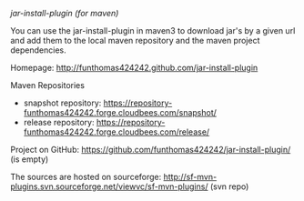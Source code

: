 *jar-install-plugin (for maven)*

You can use the jar-install-plugin in maven3 to download jar's by a given url 
and add them to the local maven repository and the maven project dependencies.

Homepage: http://funthomas424242.github.com/jar-install-plugin

Maven Repositories

 - snapshot repository: https://repository-funthomas424242.forge.cloudbees.com/snapshot/
 - release repository: https://repository-funthomas424242.forge.cloudbees.com/release/

Project on GitHub: https://github.com/funthomas424242/jar-install-plugin/ (is empty)

The sources are hosted on sourceforge: 
http://sf-mvn-plugins.svn.sourceforge.net/viewvc/sf-mvn-plugins/ (svn repo)